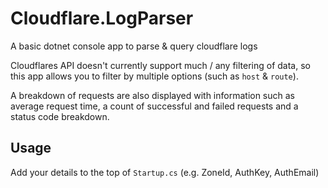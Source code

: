 # Cloudflare.LogParser
A basic dotnet console app to parse & query cloudflare logs

Cloudflares API doesn't currently support much / any filtering of data, so this app allows you to filter by multiple options (such as `host` & `route`).

A breakdown of requests are also displayed with information such as average request time, a count of successful and failed requests and a status code breakdown.

## Usage

Add your details to the top of `Startup.cs` (e.g. ZoneId, AuthKey, AuthEmail)
